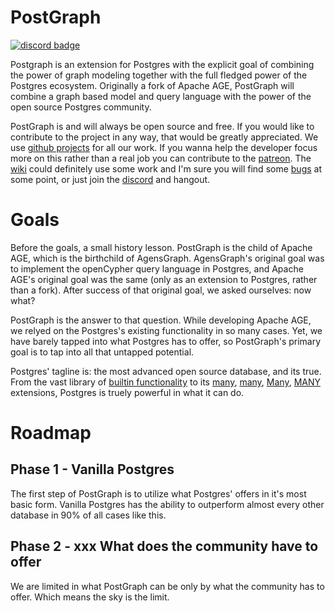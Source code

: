 # PostGraph

[![discord badge](https://img.shields.io/discord/1036610864071053413?label=discord&logo=discord&style=plastic)](https://discord.gg/KDTTx2vz2m)

Postgraph is an extension for Postgres with the explicit goal of combining the power of graph modeling together with the full fledged power of the Postgres ecosystem. Originally a fork of Apache AGE, PostGraph will combine a graph based model and query language with the power of the open source Postgres community.

PostGraph is and will always be open source and free. If you would like to contribute to the project in any way, that would be greatly appreciated. We use [github projects](https://github.com/PostGraphDB/postgraph/projects?query=is%3Aopen) for all our work. If you wanna help the developer focus more on this rather than a real job you can contribute to the [patreon](https://www.patreon.com/PostGraph). The [wiki](https://github.com/PostGraphDB/postgraph/wiki) could definitely use some work and I'm sure you will find some [bugs](https://github.com/PostGraphDB/postgraph/issues) at some point, or just join the [discord](https://discord.gg/XEp56VaqZs) and hangout.

# Goals

Before the goals, a small history lesson. PostGraph is the child of Apache AGE, which is the birthchild of AgensGraph. AgensGraph's original goal was to implement the openCypher query language in Postgres, and Apache AGE's original goal was the same (only as an extension to Postgres, rather than a fork). After success of that original goal, we asked ourselves: now what?

PostGraph is the answer to that question. While developing Apache AGE, we relyed on the Postgres's existing functionality in so many cases. Yet, we have barely tapped into what Postgres has to offer, so PostGraph's primary goal is to tap into all that untapped potential.

Postgres' tagline is: the most advanced open source database, and its true. From the vast library of [builtin functionality](https://www.postgresql.org/docs/14/index.html) to its [many](http://www.postgis.net/), [many](https://github.com/michelp/pgsodium), [Many](https://www.timescale.com/), [MANY](https://www.citusdata.com/) extensions, Postgres is truely powerful in what it can do.

# Roadmap

## Phase 1 - Vanilla Postgres

The first step of PostGraph is to utilize what Postgres' offers in it's most basic form. Vanilla Postgres has the ability to outperform almost every other database in 90% of all cases like this. 

## Phase 2 - xxx What does the community have to offer

We are limited in what PostGraph can be only by what the community has to offer. Which means the sky is the limit.
